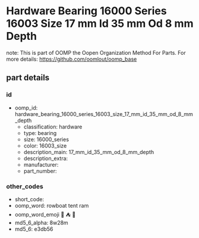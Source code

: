 # Hardware Bearing 16000 Series 16003 Size 17 mm Id 35 mm Od 8 mm Depth  

note: This is part of OOMP the Oopen Organization Method For Parts. For more details: https://github.com/oomlout/oomp_base

##  part details





### id
* oomp_id: hardware_bearing_16000_series_16003_size_17_mm_id_35_mm_od_8_mm_depth
  * classification: hardware
  * type: bearing
  * size: 16000_series
  * color: 16003_size
  * description_main: 17_mm_id_35_mm_od_8_mm_depth
  * description_extra: 
  * manufacturer: 
  * part_number: 

### other_codes
* short_code: 
* oomp_word: rowboat tent ram
* oomp_word_emoji :rowboat: :tent: :ram:
* md5_6_alpha: 8w28m
* md5_6: e3db56